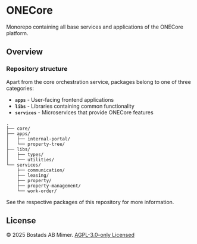 # ONECore

Monorepo containing all base services and applications of the ONECore platform.


## Overview

### Repository structure

Apart from the core orchestration service, packages belong to one of three categories:

- **`apps`** - User-facing frontend applications
- **`libs`** - Libraries containing common functionality
- **`services`** - Microservices that provide ONECore features

```
.
├── core/
├── apps/
│   ├── internal-portal/
│   └── property-tree/
├── libs/
│   ├── types/
│   └── utilities/
└── services/
    ├── communication/
    ├── leasing/
    ├── property/
    ├── property-management/
    └── work-order/
```

See the respective packages of this repository for more information.


## License

© 2025 Bostads AB Mimer. [AGPL-3.0-only Licensed](./LICENSE)

